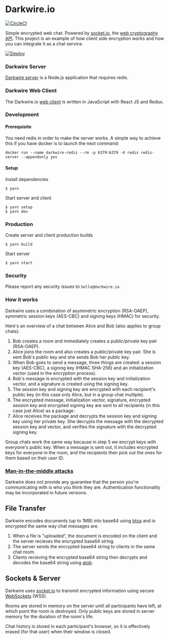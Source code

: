 # Darkwire.io

[![CircleCI](https://circleci.com/gh/darkwire/darkwire.io.svg?style=svg)](https://circleci.com/gh/darkwire/darkwire.io)

Simple encrypted web chat. Powered by [socket.io](http://socket.io), the [web cryptography API](https://developer.mozilla.org/en-US/docs/Web/API/Window/crypto). This project is an example of how client side encryption works and how you can integrate it as a chat service.

[![Deploy](https://www.herokucdn.com/deploy/button.svg)](https://heroku.com/deploy)

### Darkwire Server

[Darkwire server](/server) is a Node.js application that requires redis.

### Darkwire Web Client

The Darkwire.io [web client](/client) is written in JavaScript with React JS and Redux.

### Development

#### Prerequisite

You need redis in order to make the server works. A simple way to achieve this
if you have docker is to launch the next command:

```
docker run --name darkwire-redis --rm -p 6379:6379 -d redis redis-server --appendonly yes
```

#### Setup

Install dependencies

```
$ yarn
```

Start server and client

```
$ yarn setup
$ yarn dev
```

### Production

Create server and client production builds

```
$ yarn build
```

Start server

```
$ yarn start
```

### Security

Please report any security issues to `hello@darkwire.io`.

### How it works

Darkwire uses a combination of asymmetric encryption (RSA-OAEP), symmetric session keys (AES-CBC) and signing keys (HMAC) for security.

Here's an overview of a chat between Alice and Bob (also applies to group chats):

1. Bob creates a room and immediately creates a public/private key pair (RSA-OAEP).
2. Alice joins the room and also creates a public/private key pair. She is sent Bob's public key and she sends Bob her public key.
3. When Bob goes to send a message, three things are created: a session key (AES-CBC), a signing key (HMAC SHA-256) and an initialization vector (used in the encryption process).
4. Bob's message is encrypted with the session key and initialization vector, and a signature is created using the signing key.
5. The session key and signing key are encrypted with each recipient's public key (in this case only Alice, but in a group chat multiple).
6. The encrypted message, initialization vector, signature, encrypted session key and encrypted signing key are sent to all recipients (in this case just Alice) as a package.
7. Alice receives the package and decrypts the session key and signing key using her private key. She decrypts the message with the decrypted session key and vector, and verifies the signature with the decrypted signing key.

Group chats work the same way because in step 5 we encrypt keys with everyone's public key. When a message is sent out, it includes encrypted keys for everyone in the room, and the recipients then pick out the ones for them based on their user ID.

### [Man-in-the-middle attacks](https://en.wikipedia.org/wiki/Man-in-the-middle_attack)

Darkwire does not provide any guarantee that the person you're communicating with is who you think they are. Authentication functionality may be incorporated in future versions.

## File Transfer

Darkwire encodes documents (up to 1MB) into base64 using [btoa](https://developer.mozilla.org/en-US/docs/Web/API/WindowBase64/btoa) and is encrypted the same way chat messages are.

1. When a file is "uploaded", the document is encoded on the client and the server recieves the encrypted base64 string.
2. The server sends the encrypted base64 string to clients in the same chat room.
3. Clients recieving the encrypted base64 string then decrypts and decodes the base64 string using [atob](https://developer.mozilla.org/en-US/docs/Web/API/WindowBase64/atob).

## Sockets & Server

Darkwire uses [socket.io](http://socket.io) to transmit encrypted information using secure [WebSockets](https://en.wikipedia.org/wiki/WebSocket) (WSS).

Rooms are stored in memory on the server until all participants have left, at which point the room is destroyed. Only public keys are stored in server memory for the duration of the room's life.

Chat history is stored in each participant's browser, so it is effectively erased (for that user) when their window is closed.
